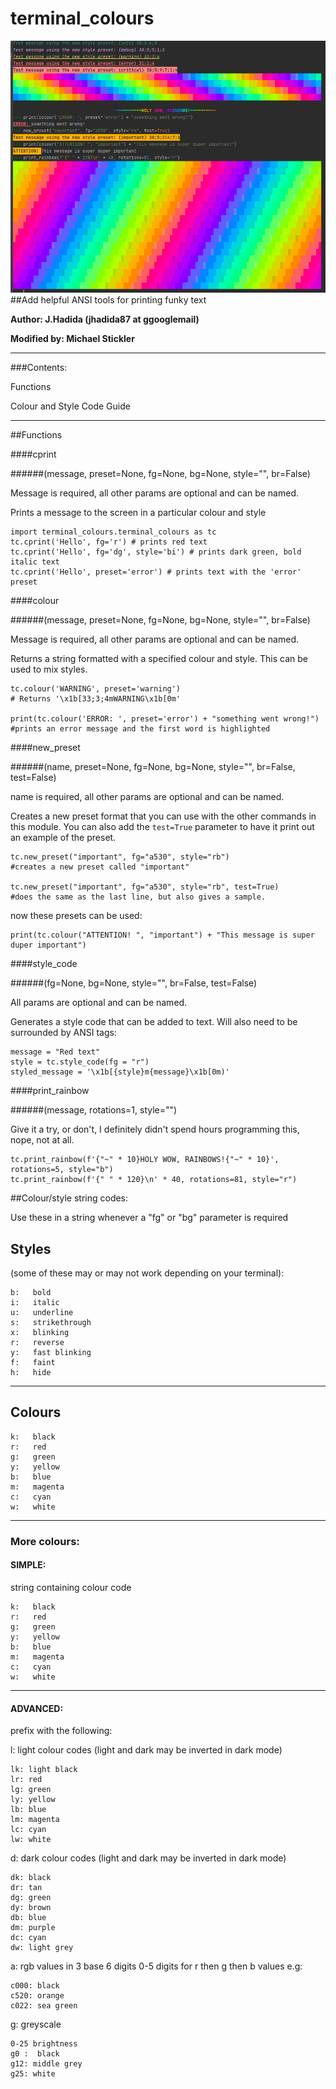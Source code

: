 # terminal_colours
![Preview image](/preview.PNG)
##Add helpful ANSI tools for printing funky text

**Author: J.Hadida (jhadida87 at ggooglemail)**

**Modified by: Michael Stickler**

****
###Contents:

Functions

Colour and Style Code Guide

****
##Functions

####cprint

######(message, preset=None, fg=None, bg=None, style="", br=False)

Message is required, all other params are optional and can be named.

Prints a message to the screen in a particular colour and style
    
    import terminal_colours.terminal_colours as tc
    tc.cprint('Hello', fg='r') # prints red text
    tc.cprint('Hello', fg='dg', style='bi') # prints dark green, bold italic text
    tc.cprint('Hello', preset='error') # prints text with the 'error' preset

####colour

######(message, preset=None, fg=None, bg=None, style="", br=False)

Message is required, all other params are optional and can be named.

Returns a string formatted with a specified colour and style. 
This can be used to mix styles.

    tc.colour('WARNING', preset='warning') 
    # Returns '\x1b[33;3;4mWARNING\x1b[0m'
    
    print(tc.colour('ERROR: ', preset='error') + "something went wrong!") 
    #prints an error message and the first word is highlighted
    
####new_preset

######(name, preset=None, fg=None, bg=None, style="", br=False, test=False)

name is required, all other params are optional and can be named.

Creates a new preset format that you can use with the other commands in this module.
You can also add the `test=True` parameter to have it print out an example of the preset.

    tc.new_preset("important", fg="a530", style="rb")
    #creates a new preset called "important"
    
    tc.new_preset("important", fg="a530", style="rb", test=True)
    #does the same as the last line, but also gives a sample.
    
now these presets can be used:

    print(tc.colour("ATTENTION! ", "important") + "This message is super duper important")
   
####style_code

######(fg=None, bg=None, style="", br=False, test=False)

All params are optional and can be named.

Generates a style code that can be added to text. Will also need to be surrounded by ANSI tags:
   
    message = "Red text"
    style = tc.style_code(fg = "r")
    styled_message = '\x1b[{style}m{message}\x1b[0m)'

####print_rainbow

######(message, rotations=1, style="")

Give it a try, or don't, I definitely didn't spend hours programming this, nope, not at all.

    tc.print_rainbow(f'{"~" * 10}HOLY WOW, RAINBOWS!{"~" * 10}', rotations=5, style="b")
    tc.print_rainbow(f'{" " * 120}\n' * 40, rotations=81, style="r")

##Colour/style string codes:

Use these in a string whenever a "fg" or "bg" parameter is required

## Styles

(some of these may or may not work depending on your terminal):

    b:   bold
    i:   italic
    u:   underline
    s:   strikethrough
    x:   blinking
    r:   reverse
    y:   fast blinking
    f:   faint
    h:   hide
***

## Colours

    k:   black
    r:   red
    g:   green
    y:   yellow
    b:   blue
    m:   magenta
    c:   cyan
    w:   white

***

### More colours:

#### SIMPLE:

string containing colour code

    k:   black
    r:   red
    g:   green
    y:   yellow
    b:   blue
    m:   magenta
    c:   cyan
    w:   white
***

#### ADVANCED:

prefix with the following:

l: light colour codes (light and dark may be inverted in dark mode)

    lk: light black
    lr: red
    lg: green
    ly: yellow
    lb: blue
    lm: magenta
    lc: cyan
    lw: white
    
d: dark colour codes (light and dark may be inverted in dark mode)

    dk: black
    dr: tan
    dg: green
    dy: brown
    db: blue
    dm: purple
    dc: cyan
    dw: light grey
    
a: rgb values in 3 base 6 digits
    0-5 digits for r then g then b values
    e.g:
    
    c000: black
    c520: orange
    c022: sea green
    
g: greyscale

    0-25 brightness
    g0 :  black
    g12: middle grey
    g25: white
